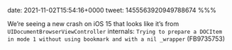 date: 2021-11-02T15:54:16+0000
tweet: 1455563920949788674
%%%

We’re seeing a new crash on iOS 15 that looks like it’s from `UIDocumentBrowserViewController` internals: `Trying to prepare a DOCItem in mode 1 without using bookmark and with a nil _wrapper` (FB9735753)
